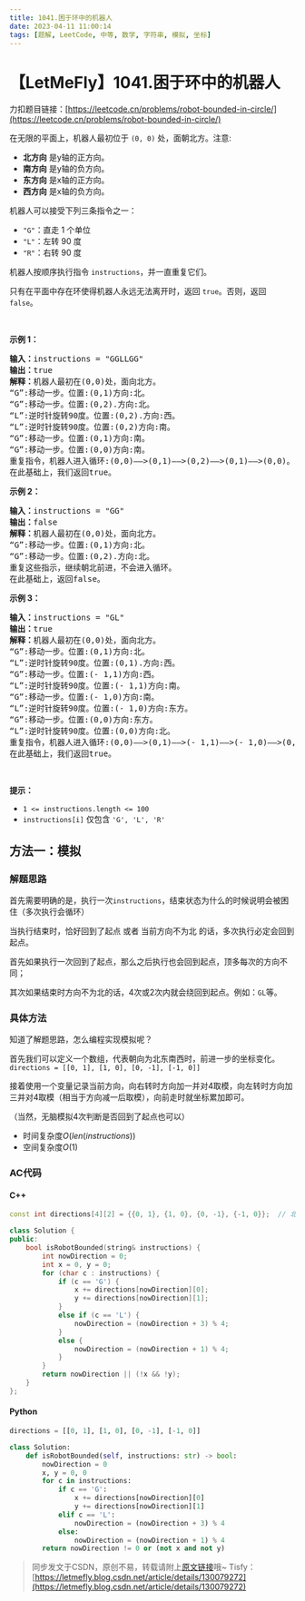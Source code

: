 ```yaml
---
title: 1041.困于环中的机器人
date: 2023-04-11 11:00:14
tags: [题解, LeetCode, 中等, 数学, 字符串, 模拟, 坐标]
---
```


# 【LetMeFly】1041.困于环中的机器人

力扣题目链接：[https://leetcode.cn/problems/robot-bounded-in-circle/](https://leetcode.cn/problems/robot-bounded-in-circle/)

<p>在无限的平面上，机器人最初位于&nbsp;<code>(0, 0)</code>&nbsp;处，面朝北方。注意:</p>

<ul>
	<li><strong>北方向</strong> 是y轴的正方向。</li>
	<li><strong>南方向</strong> 是y轴的负方向。</li>
	<li><strong>东方向</strong> 是x轴的正方向。</li>
	<li><strong>西方向</strong> 是x轴的负方向。</li>
</ul>

<p>机器人可以接受下列三条指令之一：</p>

<ul>
	<li><code>"G"</code>：直走 1 个单位</li>
	<li><code>"L"</code>：左转 90 度</li>
	<li><code>"R"</code>：右转 90 度</li>
</ul>

<p>机器人按顺序执行指令&nbsp;<code>instructions</code>，并一直重复它们。</p>

<p>只有在平面中存在环使得机器人永远无法离开时，返回&nbsp;<code>true</code>。否则，返回 <code>false</code>。</p>

<p>&nbsp;</p>

<p><strong>示例 1：</strong></p>

<pre>
<strong>输入：</strong>instructions = "GGLLGG"
<strong>输出：</strong>true
<strong>解释：</strong>机器人最初在(0,0)处，面向北方。
“G”:移动一步。位置:(0,1)方向:北。
“G”:移动一步。位置:(0,2).方向:北。
“L”:逆时针旋转90度。位置:(0,2).方向:西。
“L”:逆时针旋转90度。位置:(0,2)方向:南。
“G”:移动一步。位置:(0,1)方向:南。
“G”:移动一步。位置:(0,0)方向:南。
重复指令，机器人进入循环:(0,0)——&gt;(0,1)——&gt;(0,2)——&gt;(0,1)——&gt;(0,0)。
在此基础上，我们返回true。
</pre>

<p><strong>示例 2：</strong></p>

<pre>
<strong>输入：</strong>instructions = "GG"
<strong>输出：</strong>false
<strong>解释：</strong>机器人最初在(0,0)处，面向北方。
“G”:移动一步。位置:(0,1)方向:北。
“G”:移动一步。位置:(0,2).方向:北。
重复这些指示，继续朝北前进，不会进入循环。
在此基础上，返回false。
</pre>

<p><strong>示例 3：</strong></p>

<pre>
<strong>输入：</strong>instructions = "GL"
<strong>输出：</strong>true
<strong>解释：</strong>机器人最初在(0,0)处，面向北方。
“G”:移动一步。位置:(0,1)方向:北。
“L”:逆时针旋转90度。位置:(0,1).方向:西。
“G”:移动一步。位置:(- 1,1)方向:西。
“L”:逆时针旋转90度。位置:(- 1,1)方向:南。
“G”:移动一步。位置:(- 1,0)方向:南。
“L”:逆时针旋转90度。位置:(- 1,0)方向:东方。
“G”:移动一步。位置:(0,0)方向:东方。
“L”:逆时针旋转90度。位置:(0,0)方向:北。
重复指令，机器人进入循环:(0,0)——&gt;(0,1)——&gt;(- 1,1)——&gt;(- 1,0)——&gt;(0,0)。
在此基础上，我们返回true。</pre>

<p>&nbsp;</p>

<p><strong>提示：</strong></p>

<ul>
	<li><code>1 &lt;= instructions.length &lt;= 100</code></li>
	<li><code>instructions[i]</code>&nbsp;仅包含&nbsp;<code>'G', 'L', 'R'</code></li>
</ul>


    
## 方法一：模拟

### 解题思路

首先需要明确的是，执行一次```instructions```，结束状态为什么的时候说明会被困住（多次执行会循环）

当执行结束时，恰好回到了起点 或者 当前方向不为北  的话，多次执行必定会回到起点。

首先如果执行一次回到了起点，那么之后执行也会回到起点，顶多每次的方向不同；

其次如果结束时方向不为北的话，4次或2次内就会绕回到起点。例如：```GL```等。

### 具体方法

知道了解题思路，怎么编程实现模拟呢？

首先我们可以定义一个数组，代表朝向为北东南西时，前进一步的坐标变化。```directions = [[0, 1], [1, 0], [0, -1], [-1, 0]]```

接着使用一个变量记录当前方向，向右转时方向加一并对4取模，向左转时方向加三并对4取模（相当于方向减一后取模），向前走时就坐标累加即可。

（当然，无脑模拟4次判断是否回到了起点也可以）

+ 时间复杂度$O(len(instructions))$
+ 空间复杂度$O(1)$

### AC代码

#### C++

```cpp
const int directions[4][2] = {{0, 1}, {1, 0}, {0, -1}, {-1, 0}};  // 北东南西

class Solution {
public:
    bool isRobotBounded(string& instructions) {
        int nowDirection = 0;
        int x = 0, y = 0;
        for (char c : instructions) {
            if (c == 'G') {
                x += directions[nowDirection][0];
                y += directions[nowDirection][1];
            }
            else if (c == 'L') {
                nowDirection = (nowDirection + 3) % 4;
            }
            else {
                nowDirection = (nowDirection + 1) % 4;
            }
        }
        return nowDirection || (!x && !y);
    }
};
```

#### Python

```python
directions = [[0, 1], [1, 0], [0, -1], [-1, 0]]

class Solution:
    def isRobotBounded(self, instructions: str) -> bool:
        nowDirection = 0
        x, y = 0, 0
        for c in instructions:
            if c == 'G':
                x += directions[nowDirection][0]
                y += directions[nowDirection][1]
            elif c == 'L':
                nowDirection = (nowDirection + 3) % 4
            else:
                nowDirection = (nowDirection + 1) % 4
        return nowDirection != 0 or (not x and not y)
```



> 同步发文于CSDN，原创不易，转载请附上[原文链接](https://blog.letmefly.xyz/2023/04/11/LeetCode%201041.%E5%9B%B0%E4%BA%8E%E7%8E%AF%E4%B8%AD%E7%9A%84%E6%9C%BA%E5%99%A8%E4%BA%BA/)哦~
> Tisfy：[https://letmefly.blog.csdn.net/article/details/130079272](https://letmefly.blog.csdn.net/article/details/130079272)
